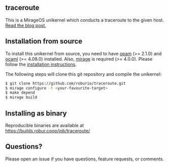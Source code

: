 ## traceroute

This is a MirageOS unikernel which conducts a traceroute to the given host.
[Read the blog post.](https://hannes.nqsb.io/Posts/Traceroute)

## Installation from source

To install this unikernel from source, you need to have
[opam](https://opam.ocaml.org) (>= 2.1.0) and
[ocaml](https://ocaml.org) (>= 4.08.0) installed. Also,
[mirage](https://mirageos.org) is required (>= 4.0.0). Please follow the
[installation instructions](https://mirageos.org/wiki/install).

The following steps will clone this git repository and compile the unikernel:

```bash
$ git clone https://github.com/roburio/traceroute.git
$ mirage configure -t <your-favourite-target>
$ make depend
$ mirage build
```

## Installing as binary

Reproducible binaries are available at https://builds.robur.coop/job/traceroute/

## Questions?

Please open an issue if you have questions, feature requests, or comments.
